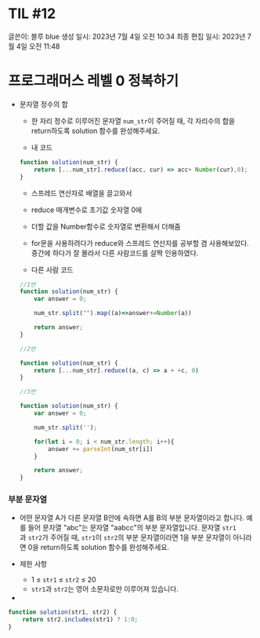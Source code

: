 # TIL #12

글쓴이: 블루 blue
생성 일시: 2023년 7월 4일 오전 10:34
최종 편집 일시: 2023년 7월 4일 오전 11:48

# 프로그래머스 레벨 0 정복하기

- 문자열 정수의 합
    - 한 자리 정수로 이루어진 문자열 `num_str`이 주어질 때, 각 자리수의 합을 return하도록 solution 함수를 완성해주세요.
    
    - 내 코드
    
    ```jsx
    function solution(num_str) {
        return [...num_str].reduce((acc, cur) => acc+ Number(cur),0);
    }
    ```
    
    - 스프레드 연산자로 배열을 끌고와서
    - reduce 매개변수로 초기값 숫자열 0에
    - 더할 값을 Number함수로 숫자열로 변환해서 더해줌
    - for문을 사용하려다가 reduce와 스프레드 연산자를 공부할 겸 사용해보았다. 중간에 하다가 잘 몰라서 다른 사람코드를 살짝 인용하였다.
    
    - 다른 사람 코드
    
    ```jsx
    //1번
    function solution(num_str) {
        var answer = 0;
    
        num_str.split("").map((a)=>answer+=Number(a))
    
        return answer;
    }
    
    //2번
    
    function solution(num_str) {
        return [...num_str].reduce((a, c) => a + +c, 0)
    }
    
    //3번
    
    function solution(num_str) {
        var answer = 0;
    
        num_str.split('');
    
        for(let i = 0; i < num_str.length; i++){
            answer += parseInt(num_str[i])
        }
    
        return answer;
    }
    ```
    

### 부분 문자열

- 어떤 문자열 A가 다른 문자열 B안에 속하면 A를 B의 부분 문자열이라고 합니다. 예를 들어 문자열 "abc"는 문자열 "aabcc"의 부분 문자열입니다. 문자열 `str1`과 `str2`가 주어질 때, `str1`이 `str2`의 부분 문자열이라면 1을 부분 문자열이 아니라면 0을 return하도록 solution 함수를 완성해주세요.

- 제한 사항
    - 1 ≤ `str1` ≤ `str2` ≤ 20
    - `str1`과 `str2`는 영어 소문자로만 이루어져 있습니다.
    
- 

```jsx
function solution(str1, str2) {
    return str2.includes(str1) ? 1:0;
}
```